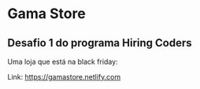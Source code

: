 # Gama Store

## Desafio 1 do programa Hiring Coders

Uma loja que está na black friday:

Link: https://gamastore.netlify.com

